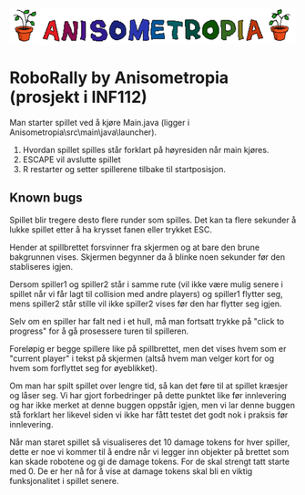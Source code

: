![image info](assets/anisometropia.png)

# RoboRally by Anisometropia (prosjekt i INF112)

Man starter spillet ved å kjøre Main.java (ligger i Anisometropia\src\main\java\launcher).
1. Hvordan spillet spilles står forklart på høyresiden når main kjøres.
2. ESCAPE vil avslutte spillet
3. R restarter og setter spillerene tilbake til startposisjon.



## Known bugs
Spillet blir tregere desto flere runder som spilles. Det kan ta flere sekunder å lukke spillet etter
å ha krysset fanen eller trykket ESC.

Hender at spillbrettet forsvinner fra skjermen og at bare den brune bakgrunnen vises.
Skjermen begynner da å blinke noen sekunder før den stabliseres igjen.

Dersom spiller1 og spiller2 står i samme rute (vil ikke være mulig senere i spillet når vi får 
lagt til collision med andre players) og spiller1 flytter seg, mens spiller2 står stille
vil ikke spiller2 vises før den har flytter seg igjen.

Selv om en spiller har falt ned i et hull, må man fortsatt trykke på "click to progress" for
å gå prosessere turen til spilleren.

Foreløpig er begge spillere like på spillbrettet, men det vises hvem som er "current player"
i tekst på skjermen (altså hvem man velger kort for og hvem som forflyttet seg for øyeblikket).

Om man har spilt spillet over lengre tid, så kan det føre til at spillet kræsjer og låser seg. 
Vi har gjort forbedringer på dette punktet like før innlevering og har ikke merket at denne buggen oppstår igjen,
men vi lar denne buggen stå forklart her likevel siden vi ikke har fått testet det godt nok i praksis 
før innlevering. 

Når man staret spillet så visualiseres det 10 damage tokens for hver spiller, dette er noe vi 
kommer til å endre når vi legger inn objekter på brettet som kan skade robotene og gi de 
damage tokens. For de skal strengt tatt starte med 0. De er her nå for å vise at damage tokens
skal bli en viktig funksjonalitet i spillet senere. 